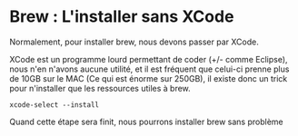 # Brew : L'installer sans XCode

Normalement, pour installer brew, nous devons passer par XCode.

XCode est un programme lourd permettant de coder (+/- comme Eclipse),
nous n'en n'avons aucune utilité, et il est fréquent que celui-ci
prenne plus de 10GB sur le MAC (Ce qui est énorme sur 250GB), il existe
donc un trick pour n'installer que les ressources utiles à brew.

```
xcode-select --install
```

Quand cette étape sera finit, nous pourrons installer brew sans problème
